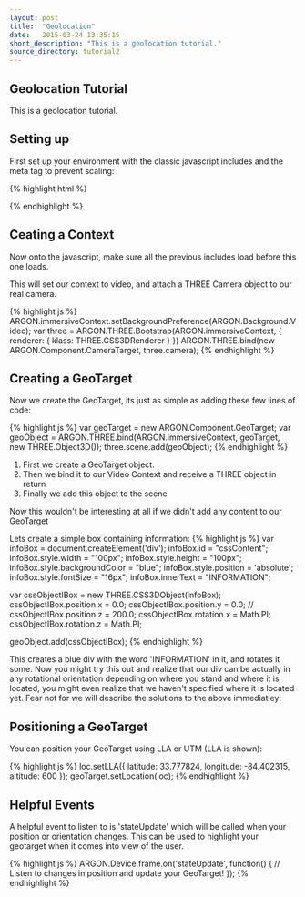 ```yaml
---
layout: post
title:  "Geolocation"
date:   2015-03-24 13:35:15
short_description: "This is a geolocation tutorial."
source_directory: tutorial2
---
```


Geolocation Tutorial
--------------------
This is a geolocation tutorial.

## Setting up

First set up your environment with the classic javascript includes and the meta tag to prevent scaling:

{% highlight html %}
<!doctype html>
<meta name="viewport" content="width=device-width, user-scalable=no, minimum-scale=1.0, maximum-scale=1.0">
<title>GeoTargets Example</title>

<script src="../../vendor/three.js"></script>
<script src="../../vendor/threestrap.js"></script>
<script src="../../vendor/argon/argon.js"></script>
<script src="../../vendor/argon/argon-three.js"></script>
{% endhighlight %}

## Ceating a Context

Now onto the javascript, make sure all the previous includes load before this one loads.

This will set our context to video, and attach a THREE Camera object to our real camera.

{% highlight js %}
ARGON.immersiveContext.setBackgroundPreference(ARGON.Background.Video);
var three = ARGON.THREE.Bootstrap(ARGON.immersiveContext, {
    renderer: {
        klass: THREE.CSS3DRenderer
    }
})
ARGON.THREE.bind(new ARGON.Component.CameraTarget, three.camera);
{% endhighlight %}

## Creating a GeoTarget

Now we create the GeoTarget, its just as simple as adding these few lines of code:

{% highlight js %}
var geoTarget = new ARGON.Component.GeoTarget;
var geoObject = ARGON.THREE.bind(ARGON.immersiveContext, geoTarget, new THREE.Object3D());
three.scene.add(geoObject);
{% endhighlight %}

1. First we create a GeoTarget object.
2. Then we bind it to our Video Context and receive a THREE object in return
3. Finally we add this object to the scene

Now this wouldn't be interesting at all if we didn't add any content to our GeoTarget

Lets create a simple box containing information:
{% highlight js %}
var infoBox = document.createElement('div');
    infoBox.id = "cssContent";
    infoBox.style.width = "100px";
    infoBox.style.height = "100px";
    infoBox.style.backgroundColor = "blue";
    infoBox.style.position = 'absolute';
    infoBox.style.fontSize = "16px";
    infoBox.innerText = "INFORMATION";

var cssObjectIBox = new THREE.CSS3DObject(infoBox);
    cssObjectIBox.position.x = 0.0;
    cssObjectIBox.position.y = 0.0;
    // cssObjectIBox.position.z = 200.0;
    cssObjectIBox.rotation.x = Math.PI;
    cssObjectIBox.rotation.z = Math.PI;

geoObject.add(cssObjectIBox);
{% endhighlight %}

This creates a blue div with the word 'INFORMATION' in it, and rotates it some. Now you might try this out and realize that our div can be actually in any rotational orientation depending on where you stand and where it is located, you might even realize that we haven't specified where it is located yet. Fear not for we will describe the solutions to the above immediatley:

## Positioning a GeoTarget

You can position your GeoTarget using LLA or UTM (LLA is shown):

{% highlight js %}
loc.setLLA({
   latitude:   33.777824,
   longitude: -84.402315,
   altitude:    600
});
geoTarget.setLocation(loc);
{% endhighlight %}

## Helpful Events

A helpful event to listen to is 'stateUpdate' which will be called when your position or orientation changes. This can be used to highlight your geotarget when it comes into view of the user.

{% highlight js %}
ARGON.Device.frame.on('stateUpdate', function() {
  // Listen to changes in position and update your GeoTarget!
});
{% endhighlight %}
